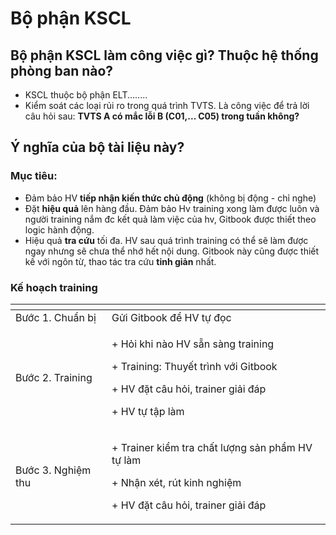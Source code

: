 # Bộ phận KSCL

## Bộ phận KSCL làm công việc gì? Thuộc hệ thống phòng ban nào?



* KSCL thuộc bộ phận ELT........
* Kiểm soát các loại rủi ro trong quá trình TVTS. Là công việc để trả lời câu hỏi sau: **TVTS A có mắc lỗi B \(C01,... C05\) trong tuần không?**

## Ý nghĩa của bộ tài liệu này?

### Mục tiêu:

* Đảm bảo HV **tiếp nhận kiến thức chủ động** \(không bị động - chỉ nghe\)
* Đặt **hiệu quả** lên hàng đầu. Đảm bảo Hv training xong làm được luôn và người training nắm đc kết quả làm việc của hv, Gitbook được thiết theo logic hành động.
* Hiệu quả **tra cứu** tối đa. HV sau quá trình training có thể sẽ làm được ngay nhưng sẽ chưa thể nhớ hết nội dung. Gitbook này cũng được thiết kế với ngôn từ, thao tác tra cứu **tinh giản** nhất.

### Kế hoạch training

<table>
  <thead>
    <tr>
      <th style="text-align:left"></th>
      <th style="text-align:left"></th>
    </tr>
  </thead>
  <tbody>
    <tr>
      <td style="text-align:left">B&#x1B0;&#x1EDB;c 1. Chu&#x1EA9;n b&#x1ECB;</td>
      <td style="text-align:left">G&#x1EED;i Gitbook &#x111;&#x1EC3; HV t&#x1EF1; &#x111;&#x1ECD;c</td>
    </tr>
    <tr>
      <td style="text-align:left">B&#x1B0;&#x1EDB;c 2. Training</td>
      <td style="text-align:left">
        <p>+ H&#x1ECF;i khi n&#xE0;o HV s&#x1EB5;n s&#xE0;ng training</p>
        <p>+ Training: Thuy&#x1EBF;t tr&#xEC;nh v&#x1EDB;i Gitbook</p>
        <p>+ HV &#x111;&#x1EB7;t c&#xE2;u h&#x1ECF;i, trainer gi&#x1EA3;i &#x111;&#xE1;p</p>
        <p>+ HV t&#x1EF1; t&#x1EAD;p l&#xE0;m</p>
      </td>
    </tr>
    <tr>
      <td style="text-align:left">B&#x1B0;&#x1EDB;c 3. Nghi&#x1EC7;m thu</td>
      <td style="text-align:left">
        <p>+ Trainer ki&#x1EC3;m tra ch&#x1EA5;t l&#x1B0;&#x1EE3;ng s&#x1EA3;n ph&#x1EA9;m
          HV t&#x1EF1; l&#xE0;m</p>
        <p>+ Nh&#x1EAD;n x&#xE9;t, r&#xFA;t kinh nghi&#x1EC7;m</p>
        <p>+ HV &#x111;&#x1EB7;t c&#xE2;u h&#x1ECF;i, trainer gi&#x1EA3;i &#x111;&#xE1;p</p>
      </td>
    </tr>
  </tbody>
</table>